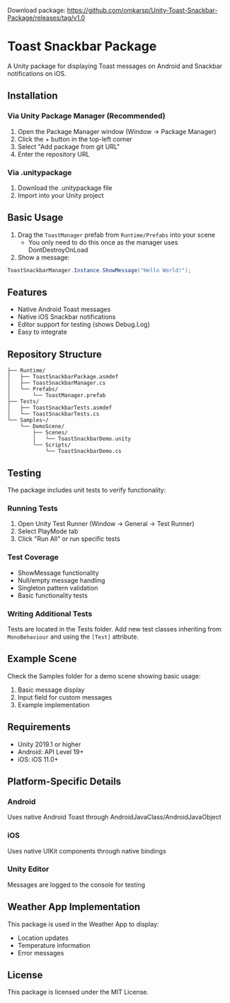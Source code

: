 Download package: https://github.com/omkarsp/Unity-Toast-Snackbar-Package/releases/tag/v1.0

# Toast Snackbar Package

A Unity package for displaying Toast messages on Android and Snackbar notifications on iOS.

## Installation

### Via Unity Package Manager (Recommended)
1. Open the Package Manager window (Window → Package Manager)
2. Click the + button in the top-left corner
3. Select "Add package from git URL"
4. Enter the repository URL

### Via .unitypackage
1. Download the .unitypackage file
2. Import into your Unity project

## Basic Usage
1. Drag the `ToastManager` prefab from `Runtime/Prefabs` into your scene
   - You only need to do this once as the manager uses DontDestroyOnLoad
2. Show a message:
```csharp
ToastSnackbarManager.Instance.ShowMessage("Hello World!");
```

## Features
- Native Android Toast messages
- Native iOS Snackbar notifications
- Editor support for testing (shows Debug.Log)
- Easy to integrate

## Repository Structure
```plaintext
├── Runtime/
│   ├── ToastSnackbarPackage.asmdef
│   ├── ToastSnackbarManager.cs
│   └── Prefabs/
│       └── ToastManager.prefab
├── Tests/
│   ├── ToastSnackbarTests.asmdef
│   └── ToastSnackbarTests.cs
└── Samples~/
    └── DemoScene/
        ├── Scenes/
        │   └── ToastSnackbarDemo.unity
        └── Scripts/
            └── ToastSnackbarDemo.cs
```

## Testing
The package includes unit tests to verify functionality:

### Running Tests
1. Open Unity Test Runner (Window → General → Test Runner)
2. Select PlayMode tab
3. Click "Run All" or run specific tests

### Test Coverage
- ShowMessage functionality
- Null/empty message handling
- Singleton pattern validation
- Basic functionality tests

### Writing Additional Tests
Tests are located in the Tests folder. Add new test classes inheriting from `MonoBehaviour` and using the `[Test]` attribute.

## Example Scene
Check the Samples folder for a demo scene showing basic usage:
1. Basic message display
2. Input field for custom messages
3. Example implementation

## Requirements
- Unity 2019.1 or higher
- Android: API Level 19+
- iOS: iOS 11.0+

## Platform-Specific Details

### Android
Uses native Android Toast through AndroidJavaClass/AndroidJavaObject

### iOS
Uses native UIKit components through native bindings

### Unity Editor
Messages are logged to the console for testing

## Weather App Implementation
This package is used in the Weather App to display:
- Location updates
- Temperature information
- Error messages

## License
This package is licensed under the MIT License.
